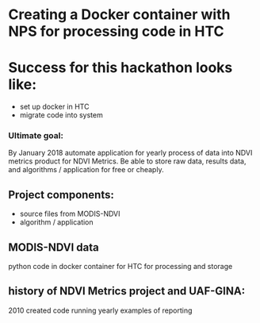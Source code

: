 # Creating a Docker container with NPS for processing code in HTC

# Success for this hackathon looks like:
* set up docker in HTC
* migrate code into system

### Ultimate goal: 
By January 2018 automate application for yearly process of data into NDVI metrics product for NDVI Metrics. Be able to store raw data, results data, and algorithms / application for free or cheaply.

## Project components:
* source files from MODIS-NDVI
* algorithm / application

## MODIS-NDVI data
python code in docker container for HTC for processing and storage

## history of NDVI Metrics project and UAF-GINA:
2010 created code
running yearly
examples of reporting



